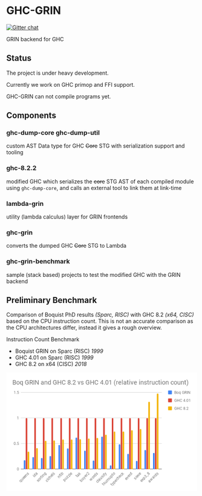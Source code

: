 # GHC-GRIN

[![Gitter chat](https://badges.gitter.im/grin-tech/grin.png)](https://gitter.im/Grin-Development/Lobby)


GRIN backend for GHC

## Status

The project is under heavy development.

Currently we work on GHC primop and FFI support.

GHC-GRIN can not compile programs yet. 

## Components

### ghc-dump-core ghc-dump-util
custom AST Data type for GHC ~~Core~~ STG with serialization support and tooling

### ghc-8.2.2
modified GHC which serializes the ~~core~~ STG AST of each compiled module using `ghc-dump-core`, and calls an external tool to link them at link-time

### lambda-grin
utility (lambda calculus) layer for GRIN frontends

### ghc-grin
converts the dumped GHC ~~Core~~ STG to Lambda

### ghc-grin-benchmark
sample (stack based) projects to test the modified GHC with the GRIN backend

## Preliminary Benchmark

Comparison of Boquist PhD results *(Sparc, RISC)* with GHC 8.2 *(x64, CISC)* based on the CPU instruction count.
This is not an accurate comparison as the CPU architectures differ, instead it gives a rough overview.

Instruction Count Benchmark
- Boquist GRIN on Sparc (RISC) *1999*
- GHC 4.01 on Sparc (RISC) *1999*
- GHC 8.2 on x64 (CISC) *2018*

![Instruction Count Benchmark](boq-grin-ghc-inst-count.png)
